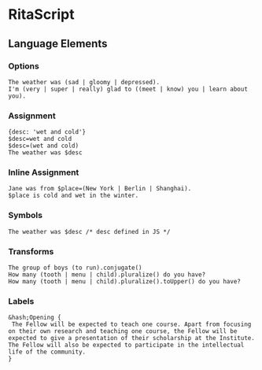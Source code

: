 # RitaScript

## Language Elements

### Options

```
The weather was (sad | gloomy | depressed).
I'm (very | super | really) glad to ((meet | know) you | learn about you).
```

### Assignment

```
{desc: 'wet and cold'}
$desc=wet and cold
$desc=(wet and cold)
The weather was $desc
```

### Inline Assignment

```
Jane was from $place=(New York | Berlin | Shanghai). 
$place is cold and wet in the winter.
```

### Symbols

```
The weather was $desc /* desc defined in JS */
```

### Transforms

```
The group of boys (to run).conjugate()
How many (tooth | menu | child).pluralize() do you have?
How many (tooth | menu | child).pluralize().toUpper() do you have?
```

### Labels
```
&hash;Opening {
 The Fellow will be expected to teach one course. Apart from focusing on their own research and teaching one course, the Fellow will be expected to give a presentation of their scholarship at the Institute. The Fellow will also be expected to participate in the intellectual life of the community.
}
```
